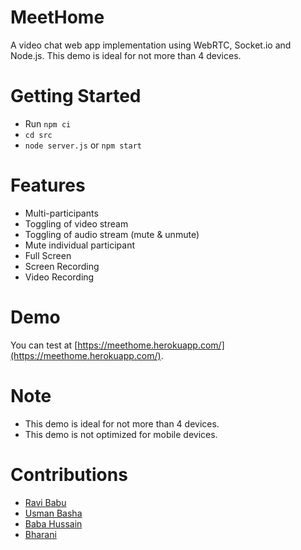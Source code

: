 # MeetHome
A video chat web app implementation using WebRTC, Socket.io and Node.js. This demo is ideal for not more than 4 devices.


# Getting Started
- Run `npm ci`
- `cd src`
- `node server.js` or `npm start`


# Features
- Multi-participants
- Toggling of video stream
- Toggling of audio stream (mute & unmute)
- Mute individual participant
- Full Screen
- Screen Recording
- Video Recording

 
# Demo
You can test at [https://meethome.herokuapp.com/](https://meethome.herokuapp.com/).


# Note
- This demo is ideal for not more than 4 devices.
- This demo is not optimized for mobile devices.

# Contributions
- [Ravi Babu](https://github.com/ravibabuvadde)
- [Usman Basha]()
- [Baba Hussain](https://github.com/bhsk85)
- [Bharani](https://github.com/bharanispace)
